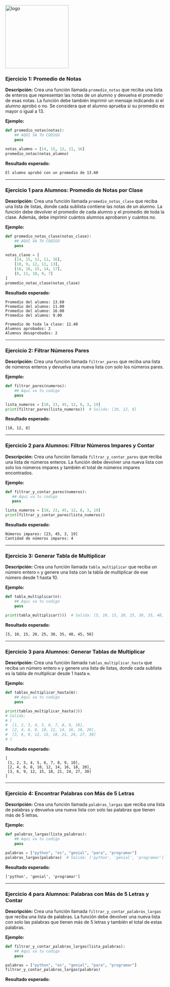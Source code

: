 [<img src="https://daiderd.com/nix-darwin/images/nix-darwin.png" width="200px" alt="logo" />](https://github.com/LnL7/nix-darwin)

### Ejercicio 1: Promedio de Notas

**Descripción:**
Crea una función llamada `promedio_notas` que reciba una lista de enteros que representan las notas de un alumno y devuelva el promedio de esas notas. La función debe también imprimir un mensaje indicando si el alumno aprobó o no. Se considera que el alumno aprueba si su promedio es mayor o igual a 13.

**Ejemplo:**

```python
def promedio_notas(notas):
    ## AQUI VA TU CODIGO
    pass

notas_alumno = [14, 15, 12, 11, 16]
promedio_notas(notas_alumno)

```

**Resultado esperado:**

```
El alumno aprobó con un promedio de 13.60

```

---

### Ejercicio 1 para Alumnos: Promedio de Notas por Clase

**Descripción:**
Crea una función llamada `promedio_notas_clase` que reciba una lista de listas, donde cada sublista contiene las notas de un alumno. La función debe devolver el promedio de cada alumno y el promedio de toda la clase. Además, debe imprimir cuántos alumnos aprobaron y cuántos no.

**Ejemplo:**

```python
def promedio_notas_clase(notas_clase):
    ## AQUI VA TU CODIGO
    pass

notas_clase = [
    [14, 15, 12, 11, 16],
    [10, 9, 12, 11, 13],
    [16, 18, 15, 14, 17],
    [8, 11, 10, 9, 7]
]
promedio_notas_clase(notas_clase)

```

**Resultado esperado:**

```
Promedio del alumno: 13.60
Promedio del alumno: 11.00
Promedio del alumno: 16.00
Promedio del alumno: 9.00

Promedio de toda la clase: 12.40
Alumnos aprobados: 2
Alumnos desaprobados: 2

```

---

### Ejercicio 2: Filtrar Números Pares

**Descripción:**
Crea una función llamada `filtrar_pares` que reciba una lista de números enteros y devuelva una nueva lista con solo los números pares.

**Ejemplo:**

```python
def filtrar_pares(numeros):
    ## Aqui va tu codigo
    pass

lista_numeros = [10, 23, 45, 12, 8, 3, 19]
print(filtrar_pares(lista_numeros))  # Salida: [10, 12, 8]

```

**Resultado esperado:**

```
[10, 12, 8]

```

---

### Ejercicio 2 para Alumnos: Filtrar Números Impares y Contar

**Descripción:**
Crea una función llamada `filtrar_y_contar_pares` que reciba una lista de números enteros. La función debe devolver una nueva lista con solo los números impares y también el total de números impares encontrados.

**Ejemplo:**

```python
def filtrar_y_contar_pares(numeros):
   ## Aqui va tu codigo
   pass

lista_numeros = [10, 23, 45, 12, 8, 3, 19]
print(filtrar_y_contar_pares(lista_numeros))
```

**Resultado esperado:**

```
Números impares: [23, 45, 3, 19]
Cantidad de números impares: 4

```

---

### Ejercicio 3: Generar Tabla de Multiplicar

**Descripción:**
Crea una función llamada `tabla_multiplicar` que reciba un número entero `n` y genere una lista con la tabla de multiplicar de ese número desde 1 hasta 10.

**Ejemplo:**

```python
def tabla_multiplicar(n):
    ## Aqui va tu codigo
    pass

print(tabla_multiplicar(5))  # Salida: [5, 10, 15, 20, 25, 30, 35, 40, 45, 50]

```

**Resultado esperado:**

```
[5, 10, 15, 20, 25, 30, 35, 40, 45, 50]

```

---

### Ejercicio 3 para Alumnos: Generar Tablas de Multiplicar

**Descripción:**
Crea una función llamada `tablas_multiplicar_hasta` que reciba un número entero `m` y genere una lista de listas, donde cada sublista es la tabla de multiplicar desde 1 hasta `m`.

**Ejemplo:**

```python
def tablas_multiplicar_hasta(m):
    ## Aqui va tu codigo
    pass

print(tablas_multiplicar_hasta(3))
# Salida:
# [
#  [1, 2, 3, 4, 5, 6, 7, 8, 9, 10],
#  [2, 4, 6, 8, 10, 12, 14, 16, 18, 20],
#  [3, 6, 9, 12, 15, 18, 21, 24, 27, 30]
# ]

```

**Resultado esperado:**

```
[
 [1, 2, 3, 4, 5, 6, 7, 8, 9, 10],
 [2, 4, 6, 8, 10, 12, 14, 16, 18, 20],
 [3, 6, 9, 12, 15, 18, 21, 24, 27, 30]
]

```

---

### Ejercicio 4: Encontrar Palabras con Más de 5 Letras

**Descripción:**
Crea una función llamada `palabras_largas` que reciba una lista de palabras y devuelva una nueva lista con solo las palabras que tienen más de 5 letras.

**Ejemplo:**

```python
def palabras_largas(lista_palabras):
    ## Aqui va tu codigo
    pass

palabras = ["python", "es", "genial", "para", "programar"]
palabras_largas(palabras)  # Salida: ['python', 'genial', 'programar']

```

**Resultado esperado:**

```
['python', 'genial', 'programar']

```

---

### Ejercicio 4 para Alumnos: Palabras con Más de 5 Letras y Contar

**Descripción:**
Crea una función llamada `filtrar_y_contar_palabras_largas` que reciba una lista de palabras. La función debe devolver una nueva lista con solo las palabras que tienen más de 5 letras y también el total de estas palabras.

**Ejemplo:**

```python
def filtrar_y_contar_palabras_largas(lista_palabras):
    ## Aqui va tu codigo
    pass

palabras = ["python", "es", "genial", "para", "programar"]
filtrar_y_contar_palabras_largas(palabras)
```

**Resultado esperado:**